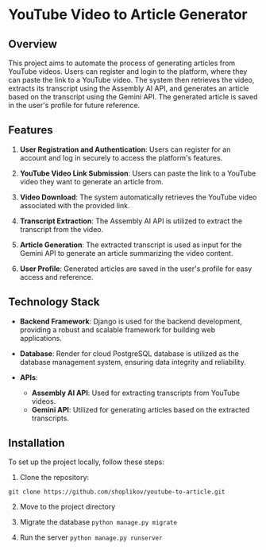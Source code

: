 # YouTube Video to Article Generator

## Overview

This project aims to automate the process of generating articles from YouTube videos. Users can register and login to the platform, where they can paste the link to a YouTube video. The system then retrieves the video, extracts its transcript using the Assembly AI API, and generates an article based on the transcript using the Gemini API. The generated article is saved in the user's profile for future reference.

## Features

1. **User Registration and Authentication**: Users can register for an account and log in securely to access the platform's features.

2. **YouTube Video Link Submission**: Users can paste the link to a YouTube video they want to generate an article from.

3. **Video Download**: The system automatically retrieves the YouTube video associated with the provided link.

4. **Transcript Extraction**: The Assembly AI API is utilized to extract the transcript from the video.

5. **Article Generation**: The extracted transcript is used as input for the Gemini API to generate an article summarizing the video content.

6. **User Profile**: Generated articles are saved in the user's profile for easy access and reference.

## Technology Stack

- **Backend Framework**: Django is used for the backend development, providing a robust and scalable framework for building web applications.
  
- **Database**: Render for cloud PostgreSQL database is utilized as the database management system, ensuring data integrity and reliability.
  
- **APIs**:
  - **Assembly AI API**: Used for extracting transcripts from YouTube videos.
  - **Gemini API**: Utilized for generating articles based on the extracted transcripts.

## Installation

To set up the project locally, follow these steps:

1. Clone the repository:
 
``` git clone https://github.com/shoplikov/youtube-to-article.git ```

2. Move to the project directory

3. Migrate the database
``` python manage.py migrate ```

4. Run the server
``` python manage.py runserver ```


